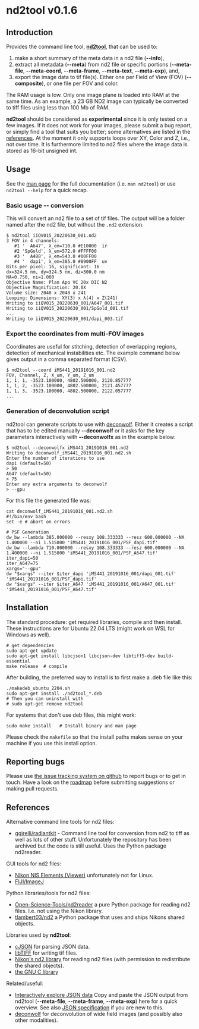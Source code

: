 # nd2tool v0.1.6

## Introduction
Provides the command line tool, [**nd2tool**](doc/nd2tool.txt), that
can be used to:
1. make a short summary of the meta data in a nd2 file (**--info**),
2. extract all metadata (**--meta**) from nd2 file or specific
portions (**--meta-file**, **--meta-coord**, **--meta-frame**,
**--meta-text**, **--meta-exp**), and,
3. export the image data to tif file(s). Either one per Field of View
(FOV) (**--composite**), or one file per FOV and color.

The RAM usage is low. Only one image plane is loaded into RAM at the
same time. As an example, a 23 GB ND2 image can typically be converted
to tiff files using less
than 100 Mb of RAM.

**nd2tool** should be considered as **experimental** since it is only
tested on a few images. If it does not work for your images, please
submit a bug report, or simply find a tool that suits you better; some
alternatives are listed in the [references](#references). At the
moment it only supports loops over XY, Color and Z, i.e., not over
time. It is furthermore limited to nd2 files where the image data is
stored as 16-bit unsigned int.

## Usage

See the [man page](doc/nd2tool.txt) for the full documentation
(i.e. `man nd2tool`) or use `nd2tool --help` for a quick recap.

### Basic usage -- conversion
This will convert an nd2 file to a set of tif files. The output will
be a folder named after the nd2 file, but without the `.nd2`
extension.

```
$ nd2tool iiQV015_20220630_001.nd2
3 FOV in 4 channels:
   #1 '  A647', λ_em=710.0 #E10000  ir
   #2 'SpGold', λ_em=572.0 #FFFF00
   #3 '  A488', λ_em=543.0 #00FF00
   #4 '  dapi', λ_em=385.0 #8900FF  uv
Bits per pixel: 16, significant: 16
dx=324.5 nm, dy=324.5 nm, dz=300.0 nm
NA=0.750, ni=1.000
Objective Name: Plan Apo VC 20x DIC N2
Objective Magnification: 20.0X
Volume size: 2048 x 2048 x 241
Looping: Dimensions: XY(3) x λ(4) x Z(241)
Writing to iiQV015_20220630_001/A647_001.tif
Writing to iiQV015_20220630_001/SpGold_001.tif
...
Writing to iiQV015_20220630_001/dapi_003.tif
```

### Export the coordinates from multi-FOV images

Coordinates are useful for stitching, detection of overlapping
regions, detection of mechanical instabilities etc. The example
command below gives output in a comma separated format (CSV).


``` shell
$ nd2tool --coord iMS441_20191016_001.nd2
FOV, Channel, Z, X_um, Y_um, Z_um
1, 1, 1, -3523.100000, 4802.500000, 2120.857777
1, 1, 2, -3523.100000, 4802.500000, 2121.457777
1, 1, 3, -3523.100000, 4802.500000, 2122.057777
...
```

### Generation of deconvolution script
nd2tool can generate scripts to use with
[deconwolf](https://www.github.com/elgw/deconwolf/). Either it creates
a script that has to be edited manually **--deconwolf** or it asks for
the key parameters interactively with **--deconwolfx** as in the
example below:

``` shell
$ nd2tool --deconwolfx iMS441_20191016_001.nd2
Writing to deconwolf_iMS441_20191016_001.nd2.sh
Enter the number of iterations to use
dapi (default=50)
> 50
A647 (default=50)
> 75
Enter any extra arguments to deconwolf
> --gpu
```

For this file the generated file was:

``` shell
cat deconwolf_iMS441_20191016_001.nd2.sh
#!/bin/env bash
set -e # abort on errors

# PSF Generation
dw_bw --lambda 385.000000 --resxy 108.333333 --resz 600.000000 --NA 1.400000 --ni 1.515000 'iMS441_20191016_001/PSF_dapi.tif'
dw_bw --lambda 710.000000 --resxy 108.333333 --resz 600.000000 --NA 1.400000 --ni 1.515000 'iMS441_20191016_001/PSF_A647.tif'
iter_dapi=50
iter_A647=75
xargs="--gpu"
dw "$xargs" --iter $iter_dapi 'iMS441_20191016_001/dapi_001.tif' 'iMS441_20191016_001/PSF_dapi.tif'
dw "$xargs" --iter $iter_A647 'iMS441_20191016_001/A647_001.tif' 'iMS441_20191016_001/PSF_A647.tif'
```

## Installation

The standard procedure: get required libraries, compile and then
install. These instructions are for Ubuntu 22.04 LTS (might work on
WSL for Windows as well).

```
# get dependencies
sudo apt-get update
sudo apt-get install libcjson1 libcjson-dev libtiff5-dev build-essential
make release  # compile
```

After building, the preferred way to install is to first make a .deb
file like this:

```
./makedeb_ubuntu_2204.sh
sudo apt-get install ./nd2tool_*.deb
# Then you can uninstall with
# sudo apt-get remove nd2tool
```

For systems that don't use deb files, this might work:
```
sudo make install   # Install binary and man page
```
Please check the `makefile` so that the install paths makes sense on
your machine if you use this install option.

## Reporting bugs
Please use [the issue tracking system on
github](https://github.com/elgw/nd2tool/issues) to report bugs or to
get in touch. Have a look on the [roadmap](ROADMAP.md) before
submitting suggestions or making pull requests.

## References
Alternative command line tools for nd2 files:
- [ggirelli/radiantkit](https://github.com/ggirelli/radiantkit) - Command line
tool for conversion from nd2 to tiff as well as lots of other
stuff. Unfortunately the repository has been archived but the code
is still useful. Uses the Python package nd2reader.

GUI tools for nd2 files:
- [Nikon NIS Elements
(Viewer)](https://www.microscope.healthcare.nikon.com/products/software/nis-elements/viewer) unfortunately not for Linux.
- [FIJI/ImageJ](https://imagej.net/software/fiji/)

Python libraries/tools for nd2 files:
- [Open-Science-Tools/nd2reader](https://github.com/Open-Science-Tools/nd2reader) a pure
Python package for reading nd2 files. I.e. not using the Nikon library.
- [tlambert03/nd2](https://github.com/tlambert03/nd2) a Python
package that uses and ships Nikons shared objects.

Libraries used by **nd2tool**:
- [cJSON](https://github.com/DaveGamble/cJSON) for parsing JSON data.
- [libTIFF](http://www.libtiff.org) for writing tif files.
- [Nikon's nd2 library](https://www.nd2sdk.com/) for reading nd2
files (with permission to redistribute the shared objects).
- [the GNU C library](https://www.gnu.org/software/libc/)

Related/useful:
- [Interactively explore JSON
data](https://jsonformatter.org/json-viewer) Copy and paste the
JSON output from nd2tool (**--meta-file**, **--meta-frame**,
**--meta-exp**) here for a quick overview. See also [JSON
specification](https://www.json.org/) if you are new to this.
- [deconwolf](https://www.github.com/elgw/deconwolf/) for deconvolution of wide
  field images (and possibly also other modalities).
